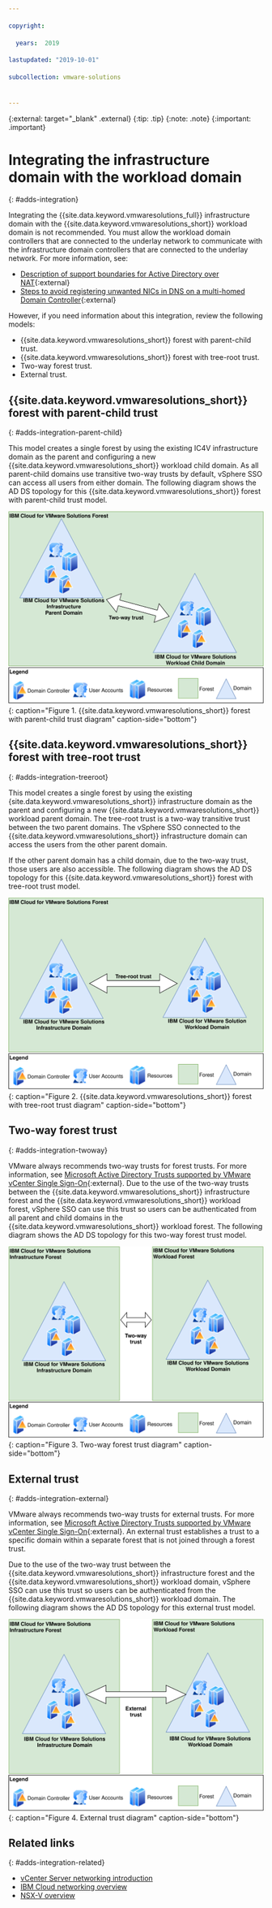 ```yaml
---

copyright:

  years:  2019

lastupdated: "2019-10-01"

subcollection: vmware-solutions


---
```


{:external: target="_blank" .external}
{:tip: .tip}
{:note: .note}
{:important: .important}

# Integrating the infrastructure domain with the workload domain
{: #adds-integration}

Integrating the {{site.data.keyword.vmwaresolutions_full}} infrastructure domain with the {{site.data.keyword.vmwaresolutions_short}} workload domain is not recommended. You must allow the workload domain controllers that are connected to the underlay network to communicate with the infrastructure domain controllers that are connected to the underlay network. For more information, see:
* [Description of support boundaries for Active Directory over NAT](https://support.microsoft.com/en-us/help/978772/description-of-support-boundaries-for-active-directory-over-nat){:external}
* [Steps to avoid registering unwanted NICs in DNS on a multi-homed Domain Controller](https://support.microsoft.com/en-us/help/2023004/steps-to-avoid-registering-unwanted-nic-s-in-dns-on-a-mulithomed-domai){:external}

However, if you need information about this integration, review the following models:
* {{site.data.keyword.vmwaresolutions_short}} forest with parent-child trust.
* {{site.data.keyword.vmwaresolutions_short}} forest with tree-root trust.
* Two-way forest trust.
* External trust.

## {{site.data.keyword.vmwaresolutions_short}} forest with parent-child trust
{: #adds-integration-parent-child}

This model creates a single forest by using the existing IC4V infrastructure domain as the parent and configuring a new {{site.data.keyword.vmwaresolutions_short}} workload child domain. As all parent-child domains use transitive two-way trusts by default, vSphere SSO can access all users from either domain. The following diagram shows the AD DS topology for this {{site.data.keyword.vmwaresolutions_short}} forest with parent-child trust model.

![{{site.data.keyword.vmwaresolutions_short}} forest with parent-child trust diagram](../../images/adds-forestwithparentchildtrust.svg "{{site.data.keyword.vmwaresolutions_short}} forest with parent-child trust diagram"){: caption="Figure 1. {{site.data.keyword.vmwaresolutions_short}} forest with parent-child trust diagram" caption-side="bottom"}

## {{site.data.keyword.vmwaresolutions_short}} forest with tree-root trust
{: #adds-integration-treeroot}

This model creates a single forest by using the existing {site.data.keyword.vmwaresolutions_short}} infrastructure domain as the parent and configuring a new {{site.data.keyword.vmwaresolutions_short}} workload parent domain. The tree-root trust is a two-way transitive trust between the two parent domains. The vSphere SSO connected to the {{site.data.keyword.vmwaresolutions_short}} infrastructure domain can access the users from the other parent domain.

If the other parent domain has a child domain, due to the two-way trust, those users are also accessible. The following diagram shows the AD DS topology for this {{site.data.keyword.vmwaresolutions_short}} forest with tree-root trust model.

![{{site.data.keyword.vmwaresolutions_short}} forest with tree-root trust diagram](../../images/adds-forestwithtreeroottrust.svg "{{site.data.keyword.vmwaresolutions_short}} forest with tree-root trust diagram"){: caption="Figure 2. {{site.data.keyword.vmwaresolutions_short}} forest with tree-root trust diagram" caption-side="bottom"}

## Two-way forest trust
{: #adds-integration-twoway}

VMware always recommends two-way trusts for forest trusts. For more information, see [Microsoft Active Directory Trusts supported by VMware vCenter Single Sign-On](https://kb.vmware.com/s/article/2064250){:external}. Due to the use of the two-way trusts between the {{site.data.keyword.vmwaresolutions_short}} infrastructure forest and the {{site.data.keyword.vmwaresolutions_short}} workload forest, vSphere SSO can use this trust so users can be authenticated from all parent and child domains in the {{site.data.keyword.vmwaresolutions_short}} workload forest. The following diagram shows the AD DS topology for this two-way forest trust model.

![Two-way forest trust diagram](../../images/adds-twowayforesttrust.svg "Two-way forest trust diagram"){: caption="Figure 3. Two-way forest trust diagram" caption-side="bottom"}

## External trust
{: #adds-integration-external}

VMware always recommends two-way trusts for external trusts. For more information, see [Microsoft Active Directory Trusts supported by VMware vCenter Single Sign-On](https://kb.vmware.com/s/article/2064250){:external}. An external trust establishes a trust to a specific domain within a separate forest that is not joined through a forest trust.

Due to the use of the two-way trust between the {{site.data.keyword.vmwaresolutions_short}} infrastructure forest and the {{site.data.keyword.vmwaresolutions_short}} workload domain, vSphere SSO can use this trust so users can be authenticated from the {{site.data.keyword.vmwaresolutions_short}} workload domain. The following diagram shows the AD DS topology for this external trust model.

![External trust diagram](../../images/adds-externaltrust.svg "External trust diagram"){: caption="Figure 4. External trust diagram" caption-side="bottom"}

## Related links
{: #adds-integration-related}

* [vCenter Server networking introduction](/docs/services/vmwaresolutions?topic=vmware-solutions-vcsnsxt-intro)
* [IBM Cloud networking overview](/docs/services/vmwaresolutions?topic=vmware-solutions-vcsnsxt-overview-ic4vnetwork)
* [NSX-V overview](/docs/services/vmwaresolutions?topic=vmware-solutions-vcsnsxt-overview-ic4vnsxv)
